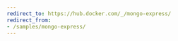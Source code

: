 ```yaml
---
redirect_to: https://hub.docker.com/_/mongo-express/
redirect_from:
- /samples/mongo-express/
---
```

